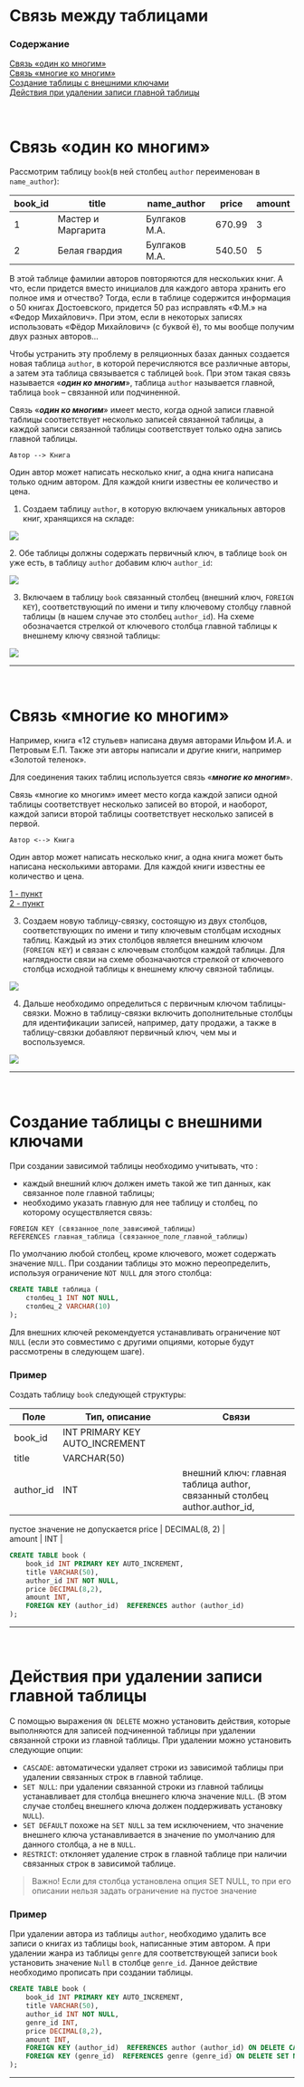 # Связь между таблицами

### Содержание
[Связь «один ко многим»](#T1)<br>
[Связь «многие ко многим»](#T2)<br>
[Создание таблицы с внешними ключами](#T3)<br>
[Действия при удалении записи главной таблицы](#T4)<br>

<br>

<a name="T1"></a>
# Связь «один ко многим»

Рассмотрим таблицу `book`(в ней столбец `author` переименован в `name_author`):

book_id | title | name_author | price | amount |
------  | ----- | ----------  | ----- | ------ |
1       | Мастер и Маргарита  | Булгаков М.А. | 670.99 | 3     |
2       | Белая гвардия      | Булгаков М.А. | 540.50 | 5     |

В этой таблице фамилии авторов повторяются для нескольких книг. А что, если придется вместо инициалов для каждого автора хранить его полное имя и отчество? Тогда, если в таблице содержится информация о 50 книгах Достоевского, придется 50 раз исправлять «Ф.М.» на «Федор Михайлович». При этом, если в некоторых записях использовать «Фёдор Михайлович» (c буквой ё), то мы вообще получим двух разных авторов... 

Чтобы устранить эту проблему в реляционных базах данных создается новая таблица `author`,  в которой перечисляются все различные авторы, а затем эта таблица связывается с таблицей `book`. При этом такая связь называется «***один ко многим***», таблица `author` называется главной, таблица `book` – связанной или подчиненной. 

Связь «***один ко многим***» имеет место, когда одной записи главной таблицы соответствует несколько записей связанной таблицы, а каждой записи связанной таблицы соответствует только одна запись главной таблицы.

`Автор --> Книга`

Один автор может написать несколько книг, а одна книга написана только одним автором. Для каждой книги известны ее количество и цена.

<a name="S1"></a>
1. Создаем таблицу `author`,  в которую включаем уникальных авторов книг, хранящихся на складе:

<img src="img/t6.jpg" >

<a name="S2"></a>
2. Обе таблицы должны содержать первичный ключ, в таблице  `book` он уже есть,  в таблицу `author` добавим ключ `author_id`:

<img src="img/t7.jpg" >

3. Включаем в таблицу `book` связанный столбец (внешний ключ, `FOREIGN KEY`), соответствующий по имени и типу ключевому столбцу главной таблицы (в нашем случае это столбец `author_id`). На схеме обозначается стрелкой от ключевого столбца главной таблицы к внешнему ключу связной таблицы:

<img src="img/t8.jpg" >

___
<br>

<a name="T2"></a>
# Связь «многие ко многим»

Например, книга «12 стульев» написана двумя авторами Ильфом И.А. и Петровым Е.П. Также эти авторы написали и другие книги, например «Золотой теленок».

Для соединения таких таблиц используется связь «***многие ко многим***».

Связь «многие ко многим» имеет место когда каждой записи одной таблицы соответствует несколько записей во второй, и наоборот, каждой записи второй таблицы соответствует несколько записей в первой.

`Автор <--> Книга`

Один автор может написать несколько книг, а одна книга может быть написана несколькими авторами. Для каждой книги известны ее количество и цена.

[1 - пункт](#S1)<br>
[2 - пункт](#S2)<br>

3. Создаем новую таблицу-связку, состоящую из двух столбцов, соответствующих по имени и типу ключевым столбцам исходных таблиц. Каждый из этих столбцов является внешним ключом (`FOREIGN KEY`)  и связан с ключевым столбцом каждой таблицы. Для наглядности связи на схеме обозначаются стрелкой от ключевого столбца исходной таблицы к внешнему ключу связной таблицы.

<img src="img/t9.jpg" >

4. Дальше необходимо определиться с первичным ключом таблицы-связки. Можно в таблицу-связки включить дополнительные столбцы для идентификации записей, например, дату продажи, а также в таблицу-связки добавляют первичный ключ, чем мы и воспользуемся.

<img src="img/t10.jpg" >

___
<br>


<a name="T3"></a>
# Создание таблицы с внешними ключами

При создании зависимой таблицы необходимо учитывать, что :

+ каждый внешний ключ должен иметь такой же тип данных, как связанное поле главной таблицы;
+ необходимо указать главную для нее таблицу и столбец, по которому осуществляется связь:

```
FOREIGN KEY (связанное_поле_зависимой_таблицы)  
REFERENCES главная_таблица (связанное_поле_главной_таблицы)
```

По умолчанию любой столбец, кроме ключевого, может содержать значение `NULL`. При создании таблицы это можно переопределить, используя ограничение `NOT NULL` для этого столбца:

```sql
CREATE TABLE таблица (
    столбец_1 INT NOT NULL, 
    столбец_2 VARCHAR(10) 
);
```

Для внешних ключей рекомендуется устанавливать ограничение `NOT NULL` (если это совместимо с другими опциями, которые будут рассмотрены в следующем шаге).

### **Пример**

Создать таблицу `book` следующей структуры:

Поле | Тип, описание | Связи
---- | ------------  | ----
book_id | INT PRIMARY KEY AUTO_INCREMENT|	 
title | VARCHAR(50)|
author_id | INT | внешний ключ: главная таблица author, <br>связанный столбец author.author_id,
пустое значение не допускается
price | DECIMAL(8, 2) |	 
amount | INT |	 

```sql
CREATE TABLE book (
    book_id INT PRIMARY KEY AUTO_INCREMENT, 
    title VARCHAR(50), 
    author_id INT NOT NULL, 
    price DECIMAL(8,2), 
    amount INT, 
    FOREIGN KEY (author_id)  REFERENCES author (author_id) 
);
```
___
<br>

<a name="T4"></a>
# Действия при удалении записи главной таблицы

С помощью выражения `ON DELETE` можно установить действия, которые выполняются для записей подчиненной таблицы при удалении связанной строки из главной таблицы. При удалении можно установить следующие опции:

+ `CASCADE`: автоматически удаляет строки из зависимой таблицы при удалении  связанных строк в главной таблице.
+ `SET NULL`: при удалении  связанной строки из главной таблицы устанавливает для столбца внешнего ключа значение `NULL`. (В этом случае столбец внешнего ключа должен поддерживать установку `NULL`).
+ `SET DEFAULT` похоже на `SET NULL` за тем исключением, что значение  внешнего ключа устанавливается в значение по умолчанию для данного столбца, а не в `NULL`.
+ `RESTRICT`: отклоняет удаление строк в главной таблице при наличии связанных строк в зависимой таблице.

> Важно! Если для столбца установлена опция SET NULL, то при его описании нельзя задать ограничение на пустое значение

### **Пример**

При удалении автора из таблицы `author`, необходимо удалить все записи о книгах из таблицы `book`, написанные этим автором. А при удалении жанра из таблицы `genre` для соответствующей записи `book` установить значение `Null` в столбце `genre_id`. Данное действие необходимо прописать при создании таблицы.

```sql
CREATE TABLE book (
    book_id INT PRIMARY KEY AUTO_INCREMENT, 
    title VARCHAR(50), 
    author_id INT NOT NULL,
    genre_id INT,
    price DECIMAL(8,2), 
    amount INT, 
    FOREIGN KEY (author_id)  REFERENCES author (author_id) ON DELETE CASCADE,
    FOREIGN KEY (genre_id)  REFERENCES genre (genre_id) ON DELETE SET NULL
);
```
___
<br>